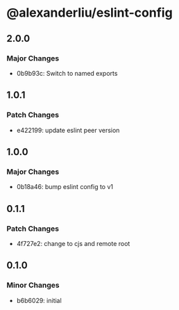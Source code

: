 # @alexanderliu/eslint-config

## 2.0.0

### Major Changes

- 0b9b93c: Switch to named exports

## 1.0.1

### Patch Changes

- e422199: update eslint peer version

## 1.0.0

### Major Changes

- 0b18a46: bump eslint config to v1

## 0.1.1

### Patch Changes

- 4f727e2: change to cjs and remote root

## 0.1.0

### Minor Changes

- b6b6029: initial
